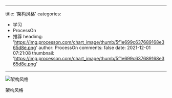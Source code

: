 
---
title: '架构风格'
categories: 
 - 学习
 - ProcessOn
 - 推荐
headimg: 'https://img.processon.com/chart_image/thumb/5f1e699c637689168e365d8e.png'
author: ProcessOn
comments: false
date: 2021-12-01 07:21:08
thumbnail: 'https://img.processon.com/chart_image/thumb/5f1e699c637689168e365d8e.png'
---

<div>   
<img class="thumb" alt="架构风格" src="https://img.processon.com/chart_image/thumb/5f1e699c637689168e365d8e.png" referrerpolicy="no-referrer">
<p>架构风格</p>  
</div>
            